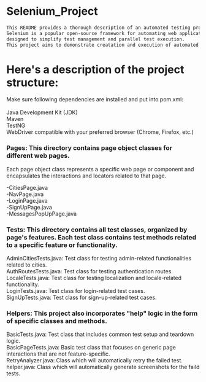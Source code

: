 # Selenium_Project
```diff
This README provides a thorough description of an automated testing project using Selenium and TestNG.
Selenium is a popular open-source framework for automating web applications, and TestNG is a testing framework 
designed to simplify test management and parallel test execution. 
This project aims to demonstrate creatation and execution of automated UI tests for web applications using POM.
```

# Here's a description of the project structure:

Make sure following dependencies are installed and put into pom.xml:<br>
<br>
Java Development Kit (JDK)<br>
Maven<br>
TestNG<br>
WebDriver compatible with your preferred browser (Chrome, Firefox, etc.)<br>

### Pages: This directory contains page object classes for different web pages. <br>
Each page object class represents a specific web page or component and encapsulates the interactions and locators related to that page.<br>

-CitiesPage.java<br>
-NavPage.java<br>
-LoginPage.java<br>
-SignUpPage.java<br>
-MessagesPopUpPage.java<br>


### Tests: This directory contains all test classes, organized by page's features. Each test class contains test methods related to a specific feature or functionality.<br>

AdminCitiesTests.java: Test class for testing admin-related functionalities related to cities.<br>
AuthRoutesTests.java: Test class for testing authentication routes.<br>
LocaleTests.java: Test class for testing localization and locale-related functionality.<br>
LoginTests.java: Test class for login-related test cases.<br>
SignUpTests.java: Test class for sign-up-related test cases.<br>



### Helpers: This project also incorporates "help" logic in the form of specific classes and methods.

BasicTests.java: Test class that includes common test setup and teardown logic.<br>
BasicPageTests.java: Basic test class that focuses on generic page interactions that are not feature-specific.<br>
RetryAnalyzer.java: Class  which will automatically retry the failed test.<br>
helper.java: Class which will automatically generate screenshots for the faild tests.<br>






 
